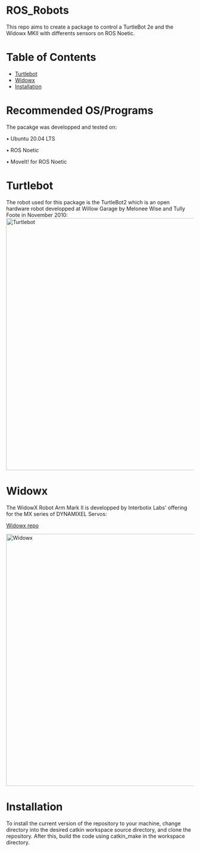 # ROS_Robots
This repo aims to create a package to control a TurtleBot 2e and the Widowx MKII with differents sensors on ROS Noetic.

# Table of Contents

- [Turtlebot](#turtlebot)
- [Widowx](#widowx)
- [Installation](#installation)

# Recommended OS/Programs
The pacakge was developped and tested on:

• Ubuntu 20.04 LTS

• ROS Noetic

• MoveIt! for ROS Noetic

# Turtlebot

The robot used for this package is the TurtleBot2 which is an open hardware robot developped at Willow Garage by Melonee Wise and Tully Foote in November 2010:
<img width="677" alt="Turtlebot" src="https://www.turtlebot.com/assets/images/turtlebot_2_lg.png">


  
# Widowx

The WidowX Robot Arm Mark II is developped by Interbotix Labs' offering for the MX series of DYNAMIXEL Servos:
  
  [Widowx repo](https://github.com/Interbotix/widowx_arm)
  
  <img width="677" alt="Widowx" src="https://www.trossenrobotics.com/images/PImages/widowx-a.jpg">
  
 # Installation
 
 To install the current version of the repository to your machine, change directory into the desired catkin workspace source directory, and clone the repository. After this, build the code using catkin_make in the workspace directory.





